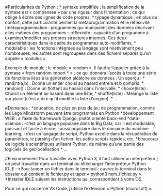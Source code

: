 #Particularités de Python :
    * syntaxe simplifiée ; la simplification de la syntaxe est « compensée » par une rigueur dans l’indentation ; ce qui oblige à écrire des lignes de code propres,
    * typage dynamique ; en plus du confort, cette particularité permet la métaprogrammation et le réflexivité (métaprogrammation : programmes qui manipulent des données décrivant elles-mêmes des programmes – réflexivité : capacité d’un programme à examiner/modifier ses propres structures internes. Ces deux caractéristiques dans le cadre de programmes auto-modifiants,
    * modulable : les fonctions intégrées au langage sont relativement peu nombreuses, les autres sont regroupées dans des fichiers séparés qu’on appelle « modules ».

Exemple de module : le module « random ».
Il faudra l’appeler grâce à la syntaxe « from random import * » ; ce qui donnera l’accès à toute une série de fonctions liées à la génération aléatoire de données ;
Un aperçu :
    * randint(a,b) : Donne un entier choisi au hasard entre a et b compris.
    * random() : Donne un flottant au hasard dans l'intervalle,
    * choice(liste) : Choisit un élément au hasard dans une liste,
    * shuffle(liste) : Mélange la liste sur place (c'est à dire qu'il modifie la liste d'origine).
    * ...

#Domaines :
    *éducation, de plus en plus de jeu de programmation, comme les Lego Mindstorm peuvent être programmés en Python
    *développement WEB : à l’aide du framework Django, plutôt orienté back-end
    *data-science : 
        -c’est un langage populaire dans le Big Data, car il est modulable, puissant et facile à écrire,
        -aussi populaire dans le domaine du machine learning,
        -c’est un langage de script, Python excelle dans la récupération de paramètres, le parsing d’un fichier, les petits scripts rapides, etc.
    *beaucoup de logiciels scientifiques utilisent Python, de même qu’une partie des logiciels de géolocalisation
    * …

#Environnement
Pour travailler avec Python 3, il faut utiliser un interpréteur ; on peut travailler dans un terminal ou télécharger l’interpréteur Python IDLE :
    *Pour lancer un fichier dans le terminal : ouvrez le terminal dans le dossier qui contient le fichier.py et taper « python3 nom_fichier.py »
    *Installer IDLE suivant les instructions qui correspondent à votre OS.
    
Pour ce qui concerne VS Code, j’utilise l’extension « Python (microsoft) ».

